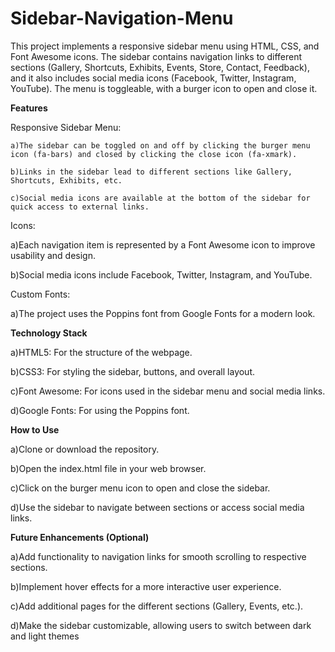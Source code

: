 # Sidebar-Navigation-Menu

This project implements a responsive sidebar menu using HTML, CSS, and Font Awesome icons. The sidebar contains navigation links to different sections (Gallery, Shortcuts, Exhibits, Events, Store, Contact, Feedback), and it also includes social media icons (Facebook, Twitter, Instagram, YouTube). The menu is toggleable, with a burger icon to open and close it.

**Features**
  
Responsive Sidebar Menu:

    a)The sidebar can be toggled on and off by clicking the burger menu icon (fa-bars) and closed by clicking the close icon (fa-xmark).
    
    b)Links in the sidebar lead to different sections like Gallery, Shortcuts, Exhibits, etc.
    
    c)Social media icons are available at the bottom of the sidebar for quick access to external links.

Icons:

  a)Each navigation item is represented by a Font Awesome icon to improve usability and design.
  
  b)Social media icons include Facebook, Twitter, Instagram, and YouTube.

Custom Fonts:

  a)The project uses the Poppins font from Google Fonts for a modern look.


**Technology Stack**

  a)HTML5: For the structure of the webpage.
  
  b)CSS3: For styling the sidebar, buttons, and overall layout.
  
  c)Font Awesome: For icons used in the sidebar menu and social media links.
  
  d)Google Fonts: For using the Poppins font.

**How to Use**

  a)Clone or download the repository.
  
  b)Open the index.html file in your web browser.
  
  c)Click on the burger menu icon to open and close the sidebar.
  
  d)Use the sidebar to navigate between sections or access social media links.

**Future Enhancements (Optional)**

  a)Add functionality to navigation links for smooth scrolling to respective sections.
  
  b)Implement hover effects for a more interactive user experience.
  
  c)Add additional pages for the different sections (Gallery, Events, etc.).
  
  d)Make the sidebar customizable, allowing users to switch between dark and light themes
